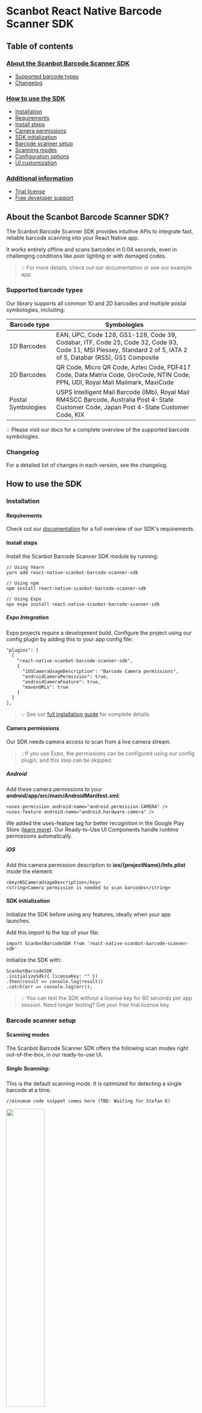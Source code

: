 # Scanbot React Native Barcode Scanner SDK

## Table of contents

### [About the Scanbot Barcode Scanner SDK](#about-the-scanbot-barcode-scanner-sdk)
- [Supported barcode types](#supported-barcode-types)
- [Changelog](#changelog)

### [How to use the SDK](#how-to-use-the-sdk)
- [Installation](#installation)
 - [Requirements](#requirements)
 - [Install steps](#install-steps)
 - [Camera permissions](#camera-permissions)
 - [SDK initialization](#sdk-initialization)
- [Barcode scanner setup](#barcode-scanner-setup)
 - [Scanning modes](#scanning-modes)
 - [Configuration options](#configuration-options)
 - [UI customization](#ui-customization)

### [Additional information](#additional-information)
- [Trial license](#trial-license)
- [Free developer support](#free-developer-support)

## About the Scanbot Barcode Scanner SDK?

The Scanbot Barcode Scanner SDK provides intuitive APIs to integrate fast, reliable barcode scanning into your React Native app.

It works entirely offline and scans barcodes in 0.04 seconds, even in challenging conditions like poor lighting or with damaged codes.

> 💡 For more details, check out our documentation or see our example app.

### Supported barcode types

Our library supports all common 1D and 2D barcodes and multiple postal symbologies, including:

| Barcode type       | Symbologies                                                                                                                                                     |
|--------------------|-----------------------------------------------------------------------------------------------------------------------------------------------------------------|
| 1D Barcodes        | EAN, UPC, Code 128, GS1-128, Code 39, Codabar, ITF, Code 25, Code 32, Code 93, Code 11, MSI Plessey, Standard 2 of 5, IATA 2 of 5, Databar (RSS), GS1 Composite |
| 2D Barcodes        | QR Code, Micro QR Code, Aztec Code, PDF417 Code, Data Matrix Code, GiroCode, NTIN Code, PPN, UDI, Royal Mail Mailmark, MaxiCode                                 |
| Postal Symbologies | USPS Intelligent Mail Barcode (IMb), Royal Mail RM4SCC Barcode, Australia Post 4-State Customer Code, Japan Post 4-State Customer Code, KIX                     |

💡 Please visit our docs for a complete overview of the supported barcode symbologies.

### Changelog

For a detailed list of changes in each version, see the changelog.

## How to use the SDK

### Installation

#### Requirements

Check out our [documentation](https://docs.scanbot.io/barcode-scanner-sdk/react-native/introduction/?utm_source=npmjs.com&utm_medium=referral&utm_campaign=dev_sites#requirements) for a full overview of our SDK's requirements.

#### Install steps

Install the Scanbot Barcode Scanner SDK module by running:

```
// Using Yearn
yarn add react-native-scanbot-barcode-scanner-sdk

// Using npm
npm install react-native-scanbot-barcode-scanner-sdk

// Using Expo
npx expo install react-native-scanbot-barcode-scanner-sdk
```

##### Expo Integration

Expo projects require a development build. Configure the project using our config plugin by adding this to your app config file:

```
"plugins": [
  [
    "react-native-scanbot-barcode-scanner-sdk",
    {
      "iOSCameraUsageDescription": "Barcode Camera permissions",
      "androidCameraPermission": true,
      "androidCameraFeature": true,
      "mavenURLs": true
    }
  ]
],
```

> 💡 See our [full installation guide](https://docs.scanbot.io/barcode-scanner-sdk/react-native/detailed-setup-guide/installation/) for complete details.

#### Camera permissions

Our SDK needs camera access to scan from a live camera stream.

> 💡If you use Expo, the permissions can be configured using our config plugin, and this step can be skipped.

##### Android[​](https://docs.scanbot.io/barcode-scanner-sdk/react-native/detailed-setup-guide/permissions/#android)

Add these camera permissions to your **android/app/src/main/AndroidManifest.xml**:

```
<uses-permission android:name="android.permission.CAMERA" />
<uses-feature android:name="android.hardware.camera" />
```

We added the uses-feature tag for better recognition in the Google Play Store ([learn more](https://developer.android.com/guide/topics/manifest/uses-feature-element)). Our Ready-to-Use UI Components handle runtime permissions automatically.

##### iOS[​](https://docs.scanbot.io/barcode-scanner-sdk/react-native/detailed-setup-guide/permissions/#ios)

Add this camera permission description to **ios/{projectName}/Info.plist** inside the <dict> element:

```
<key>NSCameraUsageDescription</key>
<string>Camera permission is needed to scan barcodes</string>
```

#### SDK initialization

Initialize the SDK before using any features, ideally when your app launches.

Add this import to the top of your file:

```
import ScanbotBarcodeSDK from 'react-native-scanbot-barcode-scanner-sdk'
```

Initialize the SDK with:

```
ScanbotBarcodeSDK
.initializeSdk({ licenseKey: "" })
.then(result => console.log(result))
.catch(err => console.log(err));
```

> 💡 You can test the SDK without a license key for 60 seconds per app session. Need longer testing? Get your free trial license key.

### Barcode scanner setup

#### Scanning modes

The Scanbot Barcode Scanner SDK offers the following scan modes right out-of-the-box, in our ready-to-use UI.

##### Single Scanning:

This is the default scanning mode. It is optimized for detecting a single barcode at a time.

```
//minumum code snippet comes here (TBD: Waiting for Stefan K)
```
<p align="left">
  <img src="https://scanbot.io/wp-content/uploads/2025/01/barcode-sdk-accordion1.png" width="45%" />
</p>

##### MULTI Scanning:

The barcode scanner can also be configured to scan multiple barcodes simultaneously without closing the scanning screen.

```
//minimum code snippet comes here (TBD: Waiting for Stefan K)
```

<p align="left">
  <img src="https://github.com/doo/scanbot-barcode-scanner-sdk-example-react-native/raw/master/.images/multi-scanning.png" width="50%" />
</p>

##### Find & Pick

Given one or more barcodes, the SDK visually highlights and scans the correct items for your users. It automatically selects the barcode with the right barcode value from your camera feed.

```
//minumum code snippet comes here (TBD: Waiting for Stefan K)
```
<p align="left">
  <img src="https://github.com/doo/scanbot-barcode-scanner-sdk-example-react-native/raw/master/.images/find-pick.png" width="50%" />
</p>

#### Configuration options

The Scanbot React Native Barcode Scanner SDK offers numerous configuration options:

* **Barcode Filters**: Apply filters by barcode type or content, with regex pattern support to capture only relevant barcodes. See our [API References](https://scanbotsdk.github.io/documentation/barcode-scanner-sdk/react-native/api-docs/index.html) for a full overview.


* [**AR Overlay**](https://docs.scanbot.io/barcode-scanner-sdk/react-native/barcode-scanner/ui-components/?utm_source=npmjs.com&utm_medium=referral&utm_campaign=dev_sites#ar-overlay)**:** Optional feature providing real-time barcode highlighting, preview, and tap-to-select functionality. Recognized barcodes are highlighted with customizable frames and text.

* [**Barcode Parsers**](https://docs.scanbot.io/barcode-scanner-sdk/react-native/supported-barcodes/?utm_source=npmjs.com&utm_medium=referral&utm_campaign=dev_sites#data-parsers): Extract structured information from 2D barcodes like QR and Data Matrix codes. These include parsers for documents such as driving licenses (AAMVA), boarding passes, medical certificates, SEPA forms, Swiss QR codes, and vCard business cards.

* [**Scanning barcodes from an image**](https://docs.scanbot.io/barcode-scanner-sdk/react-native/barcode-scanner/detection-on-the-image/?utm_source=npmjs.com&utm_medium=referral&utm_campaign=dev_sites): Detect barcodes from still images in JPG or other formats, with support for single and multi-image detection.

#### **UI customization**

Customize the UI to match your app's look and feel.

> 💡Please refer to our [documentation](https://docs.scanbot.io/barcode-scanner-sdk/react-native/barcode-scanner/ui-components/?utm_source=npmjs.com&utm_medium=referral&utm_campaign=dev_sites#change-the-visuals-to-suit-your-needs) for a full overview of the visual configuration options.

##### **Configuring UI Elements:**

Tailor interface elements with custom text guidance, enable or disable the Top Bar with color modifications, or configure the Action Bar with features like Flashlight and Zoom buttons.

```
// Example code snippet comes here (TBD: Waiting for Stefan K)
// User Guidance
// Top Bar
// Action Bar
```

##### **Palette:**

Configure your UI's color palette to match your brand design for a cohesive user experience.

```
//minumum code snippet comes here (TBD: Waiting for Stefan K)
```

##### **Localisation:**

Easily localize strings displayed on buttons, labels, and text fields.

```
//minumum code snippet comes here (TBD: Waiting for Stefan K)
```

## Additional information

### Trial license

The Scanbot SDK examples will run for one minute per session without a license. After that, all functionalities and UI components will stop working. 

To try the React Native Barcode Scanner SDK without the one-minute limit, you can request a free, no-strings-attached 7-day trial license.

Our pricing model is simple: Unlimited barcode scanning for a flat annual license fee, full support included. There are no tiers, usage charges, or extra fees. Contact our team to receive your quote.

### Free developer support

Need help integrating or testing our Barcode Scanner SDK in your React Native project? We offer free developer support via Slack, MS Teams, or email.

As a customer, you also get access to a dedicated support Slack or Microsoft Teams channel to talk directly to your Customer Success Manager and our engineers.

